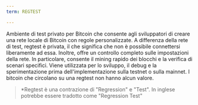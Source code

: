 ```yaml
---
term: REGTEST

---
```

Ambiente di test privato per Bitcoin che consente agli sviluppatori di creare una rete locale di Bitcoin con regole personalizzate. A differenza della rete di test, regtest è privata, il che significa che non è possibile connettersi liberamente ad essa. Inoltre, offre un controllo completo sulle impostazioni della rete. In particolare, consente il mining rapido dei blocchi e la verifica di scenari specifici. Viene utilizzata per lo sviluppo, il debug e la sperimentazione prima dell'implementazione sulla testnet o sulla mainnet. I bitcoin che circolano su una regtest non hanno alcun valore.

> *Regtest è una contrazione di "Regression" e "Test". In inglese potrebbe essere tradotto come "Regression Test"